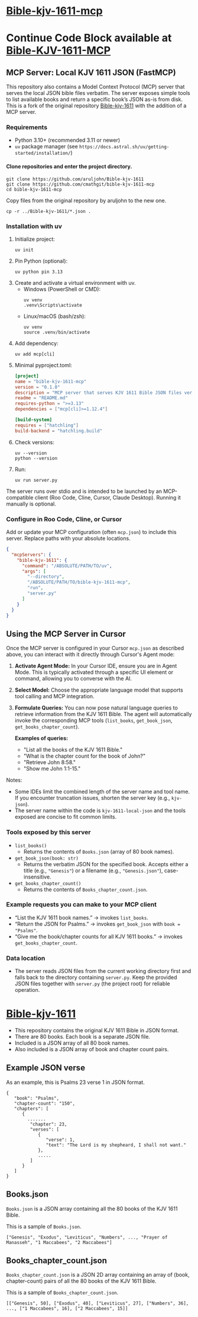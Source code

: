 # [Bible-kjv-1611-mcp](https://github.com/cmathgit/bible-kjv-1611-mcp)
# Continue Code Block available at [Bible-KJV-1611-MCP](https://hub.continue.dev/cmathcontinue-dev/bible-kjv-1611-mcp)

## MCP Server: Local KJV 1611 JSON (FastMCP)

This repository also contains a Model Context Protocol (MCP) server that serves the local JSON bible files verbatim. The server exposes simple tools to list available books and return a specific book’s JSON as-is from disk. This is a fork of the original repository [Bible-kjv-1611](https://github.com/aruljohn/Bible-kjv-1611) with the addition of a MCP server.

### Requirements
- Python 3.10+ (recommended 3.11 or newer)
- `uv` package manager (see `https://docs.astral.sh/uv/getting-started/installation/`)


#### Clone repositories and enter the project directory.
   ```
   git clone https://github.com/aruljohn/Bible-kjv-1611
   git clone https://github.com/cmathgit/bible-kjv-1611-mcp
   cd bible-kjv-1611-mcp
   ```
Copy files from the original repository by aruljohn to the new one.
   ```
   cp -r ../Bible-kjv-1611/*.json .
   ```

### Installation with uv
1. Initialize project:
   ```
   uv init
   ```
2. Pin Python (optional):
   ```
   uv python pin 3.13
   ```
3. Create and activate a virtual environment with uv.
   - Windows (PowerShell or CMD):
     ```
     uv venv
     .venv\Scripts\activate
     ```
   - Linux/macOS (bash/zsh):
     ```
     uv venv
     source .venv/bin/activate
     ```
4. Add dependency:
   ```
   uv add mcp[cli]
   ```
5. Minimal pyproject.toml:
   ```toml
   [project]
   name = "bible-kjv-1611-mcp"
   version = "0.1.0"
   description = "MCP server that serves KJV 1611 Bible JSON files verbatim."
   readme = "README.md"
   requires-python = ">=3.13"
   dependencies = ["mcp[cli]>=1.12.4"]

   [build-system]
   requires = ["hatchling"]
   build-backend = "hatchling.build"
   ```
6. Check versions:
   ```
   uv --version
   python --version
   ```
7. Run:
   ```
   uv run server.py
   ```

The server runs over stdio and is intended to be launched by an MCP-compatible client (Roo Code, Cline, Cursor, Claude Desktop). Running it manually is optional.

### Configure in Roo Code, Cline, or Cursor
Add or update your MCP configuration (often `mcp.json`) to include this server. Replace paths with your absolute locations.

```json
{
  "mcpServers": {
    "bible-kjv-1611": {
      "command": "/ABSOLUTE/PATH/TO/uv",
      "args": [
        "--directory",
        "/ABSOLUTE/PATH/TO/bible-kjv-1611-mcp",
        "run",
        "server.py"
      ]
    }
  }
}
```

## Using the MCP Server in Cursor

Once the MCP server is configured in your Cursor `mcp.json` as described above, you can interact with it directly through Cursor's Agent mode:

1.  **Activate Agent Mode:** In your Cursor IDE, ensure you are in Agent Mode. This is typically activated through a specific UI element or command, allowing you to converse with the AI.
2.  **Select Model:** Choose the appropriate language model that supports tool calling and MCP integration.
3.  **Formulate Queries:** You can now pose natural language queries to retrieve information from the KJV 1611 Bible. The agent will automatically invoke the corresponding MCP tools (`list_books`, `get_book_json`, `get_books_chapter_count`).

    **Examples of queries:**
    *   "List all the books of the KJV 1611 Bible."
    *   "What is the chapter count for the book of John?"
    *   "Retrieve John 8:58."
    *   "Show me John 1:1-15."

Notes:
- Some IDEs limit the combined length of the server name and tool name. If you encounter truncation issues, shorten the server key (e.g., `kjv-json`).
- The server name within the code is `kjv-1611-local-json` and the tools exposed are concise to fit common limits.

### Tools exposed by this server
- `list_books()`
  - Returns the contents of `Books.json` (array of 80 book names).
- `get_book_json(book: str)`
  - Returns the verbatim JSON for the specified book. Accepts either a title (e.g., `"Genesis"`) or a filename (e.g., `"Genesis.json"`), case-insensitive.
- `get_books_chapter_count()`
  - Returns the contents of `Books_chapter_count.json`.

### Example requests you can make to your MCP client
- “List the KJV 1611 book names.” → invokes `list_books`.
- “Return the JSON for Psalms.” → invokes `get_book_json` with `book = "Psalms"`.
- “Give me the book/chapter counts for all KJV 1611 books.” → invokes `get_books_chapter_count`.

### Data location
- The server reads JSON files from the current working directory first and falls back to the directory containing `server.py`. Keep the provided JSON files together with `server.py` (the project root) for reliable operation.

# [Bible-kjv-1611](https://github.com/aruljohn/Bible-kjv-1611)

- This repository contains the original KJV 1611 Bible in JSON format.
- There are 80 books. Each book is a separate JSON file.
- Included is a JSON array of all 80 book names.
- Also included is a JSON array of book and chapter count pairs.

## Example JSON verse
As an example, this is Psalms 23 verse 1 in JSON format.

```
{
   "book": "Psalms",
   "chapter-count": "150",
   "chapters": [
      {
        .......
         "chapter": 23,
         "verses": [
            {
               "verse": 1,
               "text": "The Lord is my shepheard, I shall not want."
            },
            .....
         ]
      }
   ]
}
```

## Books.json

`Books.json` is a JSON array containing all the 80 books of the KJV 1611 Bible.

This is a sample of `Books.json`.

```
["Genesis", "Exodus", "Leviticus", "Numbers", ..., "Prayer of Manasseh", "1 Maccabees", "2 Maccabees"]
```

## Books_chapter_count.json

`Books_chapter_count.json` is a JSON 2D array containing an array of (book, chapter-count) pairs of all the 80 books of the KJV 1611 Bible.

This is a sample of `Books_chapter_count.json`.

```
[["Genesis", 50], ["Exodus", 40], ["Leviticus", 27], ["Numbers", 36], ..., ["1 Maccabees", 16], ["2 Maccabees", 15]]
```